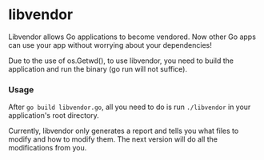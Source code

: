 libvendor
=========

Libvendor allows Go applications to become vendored. Now other Go apps can use your app without worrying about your dependencies!

Due to the use of os.Getwd(), to use libvendor, you need to build the application and run the binary (go run will not suffice). 

### Usage

After ```go build libvendor.go```, all you need to do is run ```./libvendor``` in your application's root directory. 

Currently, libvendor only generates a report and tells you what files to modify and how to modify them. The next version will do all the modifications from you.
